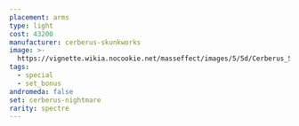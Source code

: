 ```yaml
---
placement: arms
type: light
cost: 43200
manufacturer: cerberus-skunkworks
image: >-
  https://vignette.wikia.nocookie.net/masseffect/images/5/5d/Cerberus_Shade_Female.png/revision/latest?cb=20160619125819
tags:
  - special
  - set_bonus
andromeda: false
set: cerberus-nightmare
rarity: spectre
---
```

